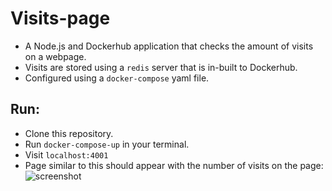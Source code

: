 # Visits-page

- A Node.js and Dockerhub application that checks the amount of visits on a webpage.<br />
- Visits are stored using a `redis` server that is in-built to Dockerhub.<br />
- Configured using a `docker-compose` yaml file.<br /> 

## Run:

- Clone this repository.<br /> 
- Run `docker-compose-up` in your terminal.<br /> 
- Visit `localhost:4001`<br /> 
- Page similar to this should appear with the number of visits on the page:
![screenshot](https://github.com/rhc07/visits-page/images/Screenshot.png?raw=true)